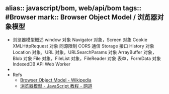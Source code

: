 alias:: javascript/bom, web/api/bom
tags:: #Browser
mark:: Browser Object Model / 浏览器对象模型
-
- 浏览器模型概述
  window 对象
  Navigator 对象，Screen 对象
  Cookie
  XMLHttpRequest 对象
  同源限制
  CORS 通信
  Storage 接口
  History 对象
  Location 对象，URL 对象，URLSearchParams 对象
  ArrayBuffer 对象，Blob 对象
  File 对象，FileList 对象，FileReader 对象
  表单，FormData 对象
  IndexedDB API
  Web Worker
-
- Refs
  - [Browser Object Model - Wikipedia](https://en.wikipedia.org/wiki/Browser_Object_Model)
  - [浏览器模型 - JavaScript 教程 - 网道](https://wangdoc.com/javascript/bom/)